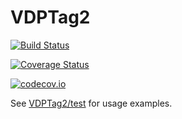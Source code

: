 # VDPTag2

[![Build Status](https://travis-ci.org/zsunberg/VDPTag2.jl.svg?branch=master)](https://travis-ci.org/zsunberg/VDPTag2.jl)

[![Coverage Status](https://coveralls.io/repos/zsunberg/VDPTag2.jl/badge.svg?branch=master&service=github)](https://coveralls.io/github/zsunberg/VDPTag2.jl?branch=master)

[![codecov.io](http://codecov.io/github/zsunberg/VDPTag2.jl/coverage.svg?branch=master)](http://codecov.io/github/zsunberg/VDPTag2.jl?branch=master)


See [VDPTag2/test](https://github.com/zsunberg/VDPTag2.jl/tree/master/test) for usage examples. 
